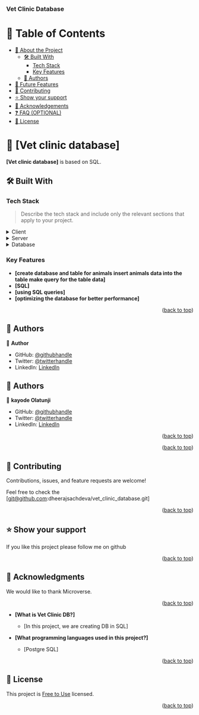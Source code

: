 <a name="readme-top"></a>

  <h3><b>Vet Clinic Database</b></h3>

</div>

# 📗 Table of Contents

- [📖 About the Project](#about-project)
  - [🛠 Built With](#built-with)
    - [Tech Stack](#tech-stack)
    - [Key Features](#key-features)
  - [👥 Authors](#authors)
- [🔭 Future Features](#future-features)
- [🤝 Contributing](#contributing)
- [⭐️ Show your support](#support)
- [🙏 Acknowledgements](#acknowledgements)
- [❓ FAQ (OPTIONAL)](#faq)
- [📝 License](#license)

# 📖 [Vet clinic database] <a name="Vet clinic database is a database project where we create data structure using relational database for a vet clinic"></a>

**[Vet clinic database]** is based on SQL.

## 🛠 Built With <a name="built-with"></a>

### Tech Stack <a name="tech-stack"></a>

> Describe the tech stack and include only the relevant sections that apply to your project.

<details>
  <summary>Client</summary>
  <ul>
    <li><a href=#>SQL</a></li>
  </ul>
</details>

<details>
  <summary>Server</summary>
  <ul>
    <li><a href=#>Local Machine</a></li>
  </ul>
</details>

<details>
<summary>Database</summary>
  <ul>
    <li><a href=#>Postgre SQL</a></li>
  </ul>
</details>

### Key Features <a name="key-features"></a>

- **[create database and table for animals insert animals data into the table make query for the table data]**
- **[SQL]**
- **[using SQL queries]**
- **[optimizing the database for better performance]**

<p align="right">(<a href="#readme-top">back to top</a>)</p>

## 👥 Authors <a name="DHEERAJ SACHDEVA"></a>

👤 **Author**

- GitHub: [@githubhandle](https://github.com/dheerajsachdeva)
- Twitter: [@twitterhandle](https://twitter.com/dheerajarya)
- LinkedIn: [LinkedIn](https://www.linkedin.com/in/dheeraj-sachdeva-502b2b8/)

## 👥 Authors <a name="authors"></a>

👤 **kayode Olatunji**

- GitHub: [@githubhandle](https://github.com/Jolak5)
- Twitter: [@twitterhandle](https://twitter.com/I_amBabakay)
- LinkedIn: [LinkedIn](https://www.linkedin.com/in/olatunji-kayode/)

<p align="right">(<a href="#readme-top">back to top</a>)</p>

<p align="right">(<a href="#readme-top">back to top</a>)</p>

## 🤝 Contributing <a name="contributing"></a>

Contributions, issues, and feature requests are welcome!

Feel free to check the [git@github.com:dheerajsachdeva/vet_clinic_database.git]

<p align="right">(<a href="#readme-top">back to top</a>)</p>

## ⭐️ Show your support <a name="support"></a>

If you like this project please follow me on github

<p align="right">(<a href="#readme-top">back to top</a>)</p>

## 🙏 Acknowledgments <a name="acknowledgements"></a>

We would like to thank Microverse.

<p align="right">(<a href="#readme-top">back to top</a>)</p>

- **[What is Vet Clinic DB?]**

  - [In this project, we are creating DB in SQL]

- **[What programming languages used in this project?]**

  - [Postgre SQL]

<p align="right">(<a href="#readme-top">back to top</a>)</p>

## 📝 License <a name="license"></a>

This project is [Free to Use](./LICENSE) licensed.

<p align="right">(<a href="#readme-top">back to top</a>)</p>

